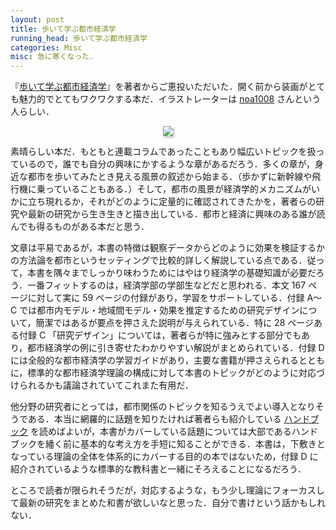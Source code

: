 ```yaml
---
layout: post
title: 歩いて学ぶ都市経済学
running_head: 歩いて学ぶ都市経済学
categories: Misc
misc: 急に寒くなった．
---
```


『[歩いて学ぶ都市経済学](https://www.nippyo.co.jp/shop/book/9601.html)』を著者からご恵投いただいた．開く前から装画がとても魅力的でとてもワクワクする本だ．イラストレーターは <a href="https://twitter.com/noa1008xx/status/1974021356233654272">noa1008</a> さんという人らしい．

<center>
<img src="https://www.nippyo.co.jp/shop/img/books/temp/09601.jpg" style="max-width: 250px; box-shadow: 2px 3px 3px #ccc;">
</center>

素晴らしい本だ．もともと連載コラムであったこともあり幅広いトピックを扱っているので，誰でも自分の興味にかするような章があるだろう．多くの章が，身近な都市を歩いてみたとき見える風景の叙述から始まる．（歩かずに新幹線や飛行機に乗っていることもある．）そして，都市の風景が経済学的メカニズムがいかに立ち現れるか，それがどのように定量的に確認されてきたかを，著者らの研究や最新の研究から生き生きと描き出している．都市と経済に興味のある誰が読んでも得るものがある本だと思う．

文章は平易であるが，本書の特徴は観察データからどのように効果を検証するかの方法論を都市というセッティングで比較的詳しく解説している点である．従って，本書を隅々までしっかり味わうためにはやはり経済学の基礎知識が必要だろう．一番フィットするのは，経済学部の学部生などだと思われる．本文 167 ページに対して実に 59 ページの付録があり，学習をサポートしている．付録 A〜C では都市内モデル・地域間モデル・効果を推定するための研究デザインについて，簡潔ではあるが要点を押さえた説明が与えられている．特に 28 ページある付録 C 「研究デザイン」については，著者らが特に強みとする部分でもあり，都市経済学の例に引き寄せたわかりやすい解説がまとめられている．付録 D には全般的な都市経済学の学習ガイドがあり，主要な書籍が押さえられるとともに，標準的な都市経済学理論の構成に対して本書のトピックがどのように対応づけられるかも議論されていてこれまた有用だ．

他分野の研究者にとっては，都市関係のトピックを知るうえでよい導入となりそうである．本当に網羅的に話題を知りたければ著者らも紹介している <a href="https://www.sciencedirect.com/handbook/handbook-of-regional-and-urban-economics">ハンドブック</a> を読めばよいが，本書がカバーしている話題については大部であるハンドブックを繙く前に基本的な考え方を手短に知ることができる．本書は，下敷きとなっている理論の全体を体系的にカバーする目的の本ではないため，付録 D に紹介されているような標準的な教科書と一緒にそろえることになるだろう．

ところで読者が限られそうだが，対応するような，もう少し理論にフォーカスして最新の研究をまとめた和書が欲しいなと思った．自分で書けという話かもしれない．

